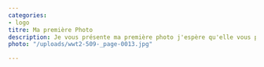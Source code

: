 ```yaml
---
categories:
- logo
titre: Ma première Photo
description: Je vous présente ma première photo j'espère qu'elle vous plaira
photo: "/uploads/wwt2-509-_page-0013.jpg"

---
```

